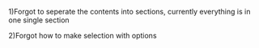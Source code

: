 1)Forgot to seperate the contents into sections, currently everything is in one single section

2)Forgot how to make selection with options